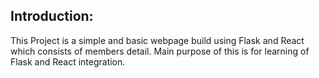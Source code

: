 ## Introduction:
 This Project is a simple and basic webpage build using Flask and React which consists of members detail.
 Main purpose of this is for learning of Flask and React integration.
 
 

 
